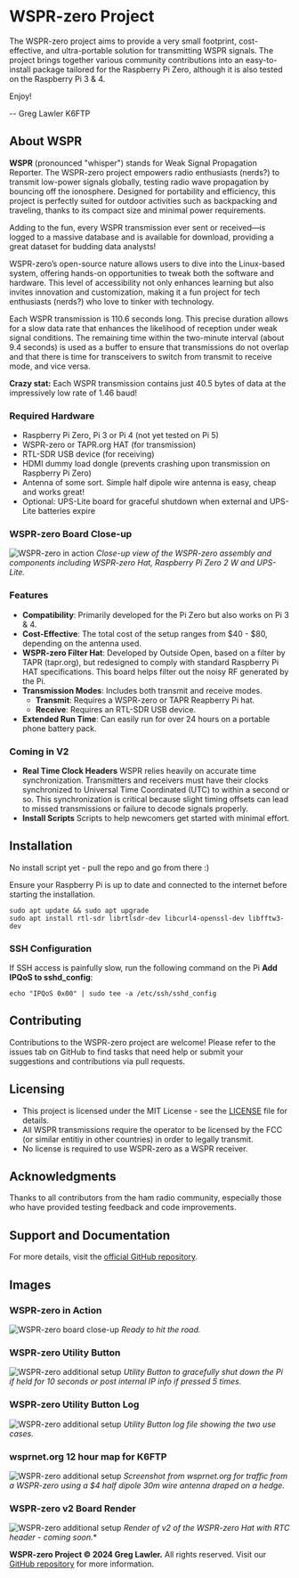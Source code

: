# WSPR-zero Project

The WSPR-zero project aims to provide a very small footprint, cost-effective, and ultra-portable solution for transmitting WSPR signals.
The project brings together various community contributions into an easy-to-install package tailored for the Raspberry Pi Zero, although it is also tested on the Raspberry Pi 3 & 4.

Enjoy!

-- Greg Lawler K6FTP

## About WSPR

**WSPR** (pronounced "whisper") stands for Weak Signal Propagation Reporter. 
The WSPR-zero project empowers radio enthusiasts (nerds?) to transmit low-power signals globally, testing radio wave propagation by bouncing off the ionosphere. Designed for portability and efficiency, this project is perfectly suited for outdoor activities such as backpacking and traveling, thanks to its compact size and minimal power requirements.

Adding to the fun, every WSPR transmission ever sent or received—is logged to a massive database and is available for download, providing a great dataset for budding data analysts!

WSPR-zero’s open-source nature allows users to dive into the Linux-based system, offering hands-on opportunities to tweak both the software and hardware. This level of accessibility not only enhances learning but also invites innovation and customization, making it a fun project for tech enthusiasts (nerds?) who love to tinker with technology.

Each WSPR transmission is 110.6 seconds long. This precise duration allows for a slow data rate that enhances the likelihood of reception under weak signal conditions. The remaining time within the two-minute interval (about 9.4 seconds) is used as a buffer to ensure that transmissions do not overlap and that there is time for transceivers to switch from transmit to receive mode, and vice versa.

**Crazy stat:** Each WSPR transmission contains just 40.5 bytes of data at the impressively low rate of 1.46 baud!

### Required Hardware

- Raspberry Pi Zero, Pi 3 or Pi 4 (not yet tested on Pi 5)
- WSPR-zero or TAPR.org HAT (for transmission)
- RTL-SDR USB device (for receiving)
- HDMI dummy load dongle (prevents crashing upon transmission on Raspberry Pi Zero)
- Antenna of some sort. Simple half dipole wire antenna is easy, cheap and works great!
- Optional: UPS-Lite board for graceful shutdown when external and UPS-Lite batteries expire

### WSPR-zero Board Close-up
![WSPR-zero in action](images/IMG_9252.jpg "WSPR-zero in Action")
*Close-up view of the WSPR-zero assembly and components including WSPR-zero Hat, Raspberry Pi Zero 2 W and UPS-Lite.*

### Features

- **Compatibility**: Primarily developed for the Pi Zero but also works on Pi 3 & 4.
- **Cost-Effective**: The total cost of the setup ranges from $40 - $80, depending on the antenna used.
- **WSPR-zero Filter Hat**: Developed by Outside Open, based on a filter by TAPR (tapr.org), but redesigned to comply with standard Raspberry Pi HAT specifications. This board helps filter out the noisy RF generated by the Pi.
- **Transmission Modes**: Includes both transmit and receive modes.
  - **Transmit**: Requires a WSPR-zero or TAPR Reapberry Pi hat.
  - **Receive**: Requires an RTL-SDR USB device.
- **Extended Run Time**: Can easily run for over 24 hours on a portable phone battery pack.

### Coming in V2
- **Real Time Clock Headers**
WSPR relies heavily on accurate time synchronization. Transmitters and receivers must have their clocks synchronized to Universal Time Coordinated (UTC) to within a second or so. This synchronization is critical because slight timing offsets can lead to missed transmissions or failure to decode signals properly.
- **Install Scripts**
Scripts to help newcomers get started with minimal effort.

## Installation
No install script yet - pull the repo and go from there :)

Ensure your Raspberry Pi is up to date and connected to the internet before starting the installation.
```
sudo apt update && sudo apt upgrade
sudo apt install rtl-sdr librtlsdr-dev libcurl4-openssl-dev libfftw3-dev
```
### SSH Configuration
If SSH access is painfully slow, run the following command on the Pi
**Add IPQoS to sshd_config**:
```
echo "IPQoS 0x00" | sudo tee -a /etc/ssh/sshd_config
```

## Contributing

Contributions to the WSPR-zero project are welcome! Please refer to the issues tab on GitHub to find tasks that need help or submit your suggestions and contributions via pull requests.

## Licensing

- This project is licensed under the MIT License - see the [LICENSE](LICENSE) file for details.
- All WSPR transmissions require the operator to be licensed by the FCC (or similar entitiy in other countries) in order to legally transmit.
- No license is required to use WSPR-zero as a WSPR receiver.

## Acknowledgments

Thanks to all contributors from the ham radio community, especially those who have provided testing feedback and code improvements.

## Support and Documentation

For more details, visit the [official GitHub repository](https://github.com/zinkwazi/wspr-zero).

## Images

### WSPR-zero in Action
![WSPR-zero board close-up](images/IMG_9264.jpg "WSPR-zero Board Mobile with Battery")
*Ready to hit the road.*

### WSPR-zero Utility Button
![WSPR-zero additional setup](images/IMG_9275.jpg "WSPR-zero Button")
*Utility Button to gracefully shut down the Pi if held for 10 seconds or post internal IP info if pressed 5 times.*

### WSPR-zero Utility Button Log
![WSPR-zero additional setup](images/Screenshot-utility-button-log.png "WSPR-zero log")
*Utility Button log file showing the two use cases.*

### wsprnet.org 12 hour map for K6FTP
![WSPR-zero additional setup](images/Screenshot-map.png "WSPR-zero map")
*Screenshot from wsprnet.org for traffic from a WSPR-zero using a $4 half dipole 30m wire antenna draped on a hedge.*

### WSPR-zero v2 Board Render
![WSPR-zero additional setup](images/WSPR-zero-v2.jpg "WSPR-zero map")
*Render of v2 of the WSPR-zero Hat with RTC header - coming soon.**


**WSPR-zero Project © 2024 Greg Lawler.** All rights reserved. Visit our [GitHub repository](https://github.com/zinkwazi/wspr-zero) for more information.
